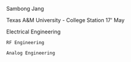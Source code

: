 Sambong Jang

Texas A&M University - College Station 17' May

Electrical Engineering

    RF Engineering
	
    Analog Engineering
